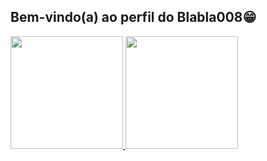 ## Bem-vindo(a) ao perfil do Blabla008😁

 <div>
   <a href="https://github.com/Blabla008">
   <img height="180em" src="https://github-readme-stats.vercel.app/api?username=Blabla008&show_icons=true&theme=tokyonight&include_all_commits=true&count_private=true"/>
   <img height="180em" src="https://github-readme-stats.vercel.app/api/top-langs/?username=Blabla008&layout=compact&langs_count=6&theme=tokyonight"/>
</div>
